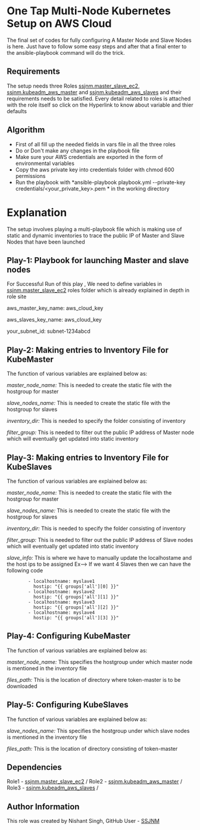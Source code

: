 One Tap Multi-Node Kubernetes Setup on AWS Cloud
=========

The final set of codes for fully configuring A Master Node and Slave Nodes is here.
Just have to follow some easy steps and after that a final enter to the ansible-playbook command will do the trick.

Requirements
------------

The setup needs three Roles [ssjnm.master_slave_ec2], [ssjnm.kubeadm_aws_master] and [ssjnm.kubeadm_aws_slaves] and their requirements needs to be satisfied. 
Every detail related to roles is attached with the role itself so click on the Hyperlink to know about variable and thier defaults  


Algorithm
-------------
- First of all fill up the needed fields in vars file in all the three roles
- Do or Don't make any changes in the playbook file
- Make sure your AWS credentials are exported in the form of environmental variables
- Copy the aws private key into credentials folder with chmod 600 permissions
- Run the playbook with *ansible-playbook playbook.yml --private-key credentials/<your_private_key>.pem * in the working directory

Explanation
==========

The setup involves playing a multi-playbook file which is making use of static and dynamic inventories to trace the public IP of Master and Slave Nodes that have been launched 

Play-1: Playbook for launching Master and slave nodes
--------------

For Successful Run of this play , We need to define variables in [ssjnm.master_slave_ec2] roles folder which is already explained in depth in role site


aws_master_key_name: aws_cloud_key

aws_slaves_key_name: aws_cloud_key

your_subnet_id: subnet-1234abcd


Play-2: Making entries to Inventory File for KubeMaster
--------------

The function of various variables are explained below as:
 
*master_node_name:* This is needed to create the static file with the hostgroup for master

*slave_nodes_name:* This is needed to create the static file with the hostgroup for slaves

*inventory_dir:* This is needed to specify the folder consisting of inventory

*filter_group:* This is needed to filter out the public IP address of Master node which will eventually get updated into static inventory

Play-3: Making entries to Inventory File for KubeSlaves
---------------

The function of various variables are explained below as:

*master_node_name:* This is needed to create the static file with the hostgroup for master

*slave_nodes_name:* This is needed to create the static file with the hostgroup for slaves

*inventory_dir:* This is needed to specify the folder consisting of inventory

*filter_group:* This is needed to filter out the public IP address of Slave nodes which will eventually get updated into static inventory

*slave_info:* This is where we have to manually update the localhostame and the host ips to be assigned 
Ex--> If we want 4 Slaves then we can have the following code

            - localhostname: myslave1
              hostip: "{{ groups['all'][0] }}"
            - localhostname: myslave2
              hostip: "{{ groups['all'][1] }}"
            - localhostname: myslave3
              hostip: "{{ groups['all'][2] }}"
            - localhostname: myslave4
              hostip: "{{ groups['all'][3] }}"


Play-4: Configuring KubeMaster
-------------

The function of various variables are explained below as:


*master_node_name:* This specifies the hostgroup under which master node is mentioned in the inventory file

*files_path:* This is the location of directory where token-master is to be downloaded


Play-5:  Configuring KubeSlaves
-------------

The function of various variables are explained below as:

*slave_nodes_name:* This specifies the hostgroup under which slave nodes is mentioned in the inventory file

*files_path:* This is the location of directory consisting of token-master

Dependencies
------------

Role1 - [ssjnm.master_slave_ec2] /
Role2 - [ssjnm.kubeadm_aws_master] /
Role3 - [ssjnm.kubeadm_aws_slaves] /


Author Information
------------------

This role was created by Nishant Singh, GitHub User - [SSJNM]


[ssjnm.master_slave_ec2]: <https://github.com/SSJNM/ssjnm.master_slave_ec2.git>
[ssjnm.kubeadm_aws_master]: <https://github.com/SSJNM/ssjnm.kubeadm_aws_master.git>
[ssjnm.kubeadm_aws_slaves]: <https://github.com/SSJNM/ssjnm.kubeadm_aws_slaves.git>
[SSJNM]: <https://github.com/SSJNM>